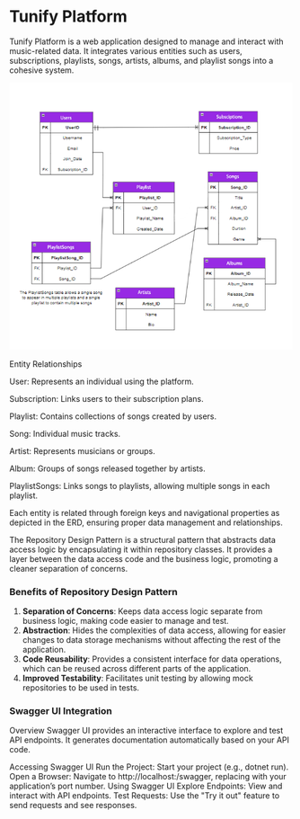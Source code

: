 # Tunify Platform

Tunify Platform is a web application designed to manage and interact with music-related data. It integrates various entities such as users, subscriptions, playlists, songs, artists, albums, and playlist songs into a cohesive system.

![ERD](./Tunify.png)

Entity Relationships

User: Represents an individual using the platform.

Subscription: Links users to their subscription plans.

Playlist: Contains collections of songs created by users.

Song: Individual music tracks.

Artist: Represents musicians or groups.

Album: Groups of songs released together by artists.

PlaylistSongs: Links songs to playlists, allowing multiple songs in each playlist.

Each entity is related through foreign keys and navigational properties as depicted in the ERD, ensuring proper data management and relationships.

The Repository Design Pattern is a structural pattern that abstracts data access logic by encapsulating it within repository classes. It provides a layer between the data access code and the business logic, promoting a cleaner separation of concerns.

### **Benefits of Repository Design Pattern**

1. **Separation of Concerns**: Keeps data access logic separate from business logic, making code easier to manage and test.
2. **Abstraction**: Hides the complexities of data access, allowing for easier changes to data storage mechanisms without affecting the rest of the application.
3. **Code Reusability**: Provides a consistent interface for data operations, which can be reused across different parts of the application.
4. **Improved Testability**: Facilitates unit testing by allowing mock repositories to be used in tests.

### Swagger UI Integration

Overview
Swagger UI provides an interactive interface to explore and test API endpoints. It generates documentation automatically based on your API code.

Accessing Swagger UI
Run the Project: Start your project (e.g., dotnet run).
Open a Browser: Navigate to http://localhost:<port>/swagger, replacing <port> with your application’s port number.
Using Swagger UI
Explore Endpoints: View and interact with API endpoints.
Test Requests: Use the "Try it out" feature to send requests and see responses.
